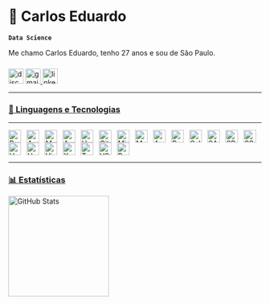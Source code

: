 # 🤖 Carlos Eduardo

**`Data Science`**

Me chamo Carlos Eduardo, tenho 27 anos e sou de São Paulo. 

###

<div align="left">
  <img src="https://img.shields.io/static/v1?message=Discord&logo=discord&label=&color=7289DA&logoColor=black&labelColor=&style=for-the-badge" height="30" alt="discord logo"  />
  <a href="mailto:cejm2016@gmail.com">
  <img src="https://img.shields.io/static/v1?message=Gmail&logo=gmail&label=&color=D14836&logoColor=white&labelColor=&style=for-the-badge" height="30" alt="gmail logo" />
  <a href="https://www.linkedin.com/in/carlos-eduardo-jm/" target="_blank">
  <img src="https://img.shields.io/static/v1?message=LinkedIn&logo=linkedin&label=&color=0077B5&logoColor=white&labelColor=&style=for-the-badge" height="30" alt="linkedin logo" />
</div>

---

### 🤖 Linguagens e Tecnologias

---

<img align="left" alt="Python" title="Python" width="25px" style="padding-right: 8px;" src="https://cdn.jsdelivr.net/gh/devicons/devicon@latest/icons/python/python-original.svg"/>
<img align="left" alt="Azure SQL Database" title="Azure SQL Database" width="25px" style="padding-right: 8px;" src="https://cdn.jsdelivr.net/gh/devicons/devicon@latest/icons/azuresqldatabase/azuresqldatabase-original.svg"/>
<img align="left" alt="MySQL" title="MySQL" width="25px" style="padding-right: 8px;" src="https://cdn.jsdelivr.net/gh/devicons/devicon@latest/icons/mysql/mysql-original.svg"/>
<img align="left" alt="Apache Spark" title="Apache Spark" width="25px" style="padding-right: 8px;" src="https://cdn.jsdelivr.net/gh/devicons/devicon@latest/icons/apachespark/apachespark-original.svg"/>
<img align="left" alt="Hadoop" title="Hadoop" width="25px" style="padding-right: 8px;" src="https://cdn.jsdelivr.net/gh/devicons/devicon@latest/icons/hadoop/hadoop-original.svg"/>
<img align="left" alt="GitLab" title="GitLab" width="25px" style="padding-right: 8px;" src="https://cdn.jsdelivr.net/gh/devicons/devicon@latest/icons/gitlab/gitlab-original.svg"/>
<img align="left" alt="Minitab" title="Minitab" width="25px" style="padding-right: 8px;" src="https://cdn.jsdelivr.net/gh/devicons/devicon@latest/icons/minitab/minitab-original.svg"/>
<img align="left" alt="MongoDB" title="MongoDB" width="25px" style="padding-right: 8px;" src="https://cdn.jsdelivr.net/gh/devicons/devicon@latest/icons/mongodb/mongodb-original.svg"/>
<img align="left" alt="AWS" title="AWS" width="25px" style="padding-right: 8px;" src="https://cdn.jsdelivr.net/gh/devicons/devicon@latest/icons/amazonwebservices/amazonwebservices-original-wordmark.svg"/>
<img align="left" alt="R" title="R" width="25px" style="padding-right: 8px;" src="https://cdn.jsdelivr.net/gh/devicons/devicon@latest/icons/r/r-original.svg"/>
<img align="left" alt="Salesforce" title="Salesforce" width="25px" style="padding-right: 8px;" src="https://cdn.jsdelivr.net/gh/devicons/devicon@latest/icons/salesforce/salesforce-original.svg"/>
<img align="left" alt="SASS" title="SASS" width="25px" style="padding-right: 8px;" src="https://cdn.jsdelivr.net/gh/devicons/devicon@latest/icons/sass/sass-original.svg"/>
<img align="left" alt="SPSS" title="SPSS" width="25px" style="padding-right: 8px;" src="https://cdn.jsdelivr.net/gh/devicons/devicon@latest/icons/spss/spss-original.svg"/>
<img align="left" alt="SSH" title="SSH" width="25px" style="padding-right: 8px;" src="https://cdn.jsdelivr.net/gh/devicons/devicon@latest/icons/ssh/ssh-original-wordmark.svg"/>
<img align="left" alt="UML" title="Unified Modeling Language" width="25px" style="padding-right: 8px;" src="https://cdn.jsdelivr.net/gh/devicons/devicon@latest/icons/unifiedmodelinglanguage/unifiedmodelinglanguage-original.svg"/>
<img align="left" alt="Unity" title="Unity" width="25px" style="padding-right: 8px;" src="https://cdn.jsdelivr.net/gh/devicons/devicon@latest/icons/unity/unity-line-wordmark.svg" />
<img align="left" alt="Vim" title="Vim" width="25px" style="padding-right: 8px;" src="https://cdn.jsdelivr.net/gh/devicons/devicon@latest/icons/vim/vim-original.svg"/>
<img align="left" alt="XML" color="white" title="XML" width="25px" style="padding-right: 8px;" src="https://cdn.jsdelivr.net/gh/devicons/devicon@latest/icons/xml/xml-original.svg"/>
<img align="left" alt="Trello" title="Trello" width="25px" style="padding-right: 8px;" src="https://cdn.jsdelivr.net/gh/devicons/devicon/icons/trello/trello-plain.svg"/>
<img align="left" alt="VS Code" title="VS Code" width="25px" style="padding-right: 8px;" src="https://cdn.jsdelivr.net/gh/devicons/devicon/icons/vscode/vscode-original.svg"/>
<img align="left" alt="PyCharm" title="PyCharm" width="25px" style="padding-right: 8px;" src="https://cdn.jsdelivr.net/gh/devicons/devicon@latest/icons/pycharm/pycharm-original.svg"/>

<br clear="left"/>

---

### 📊 Estatísticas


<div style="display: flex; justify-content: flex-start; gap: 5px;">
  <img 
    alt="GitHub Stats" 
    height="200" 
    src="https://github-readme-stats.vercel.app/api?username=cejm2016&show_icons=true&theme=highcontrast&include_all_commits=true&locale=pt-br" 
  />





